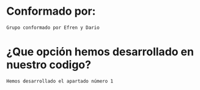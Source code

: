 # Conformado por:

    Grupo conformado por Efren y Dario

# ¿Que opción hemos desarrollado en nuestro codigo?

    Hemos desarrollado el apartado número 1